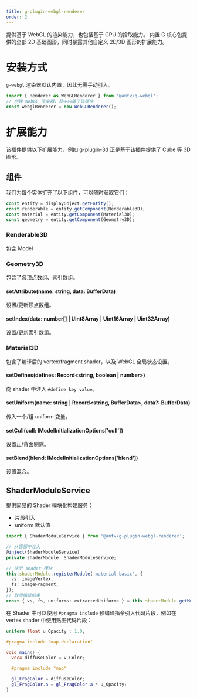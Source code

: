 ```yaml
---
title: g-plugin-webgl-renderer
order: 2
---
```


提供基于 WebGL 的渲染能力，也包括基于 GPU 的拾取能力。
内置 G 核心包提供的全部 2D 基础图形，同时暴露其他自定义 2D/3D 图形的扩展能力。

# 安装方式

`g-webgl` 渲染器默认内置，因此无需手动引入。

```js
import { Renderer as WebGLRenderer } from '@antv/g-webgl';
// 创建 WebGL 渲染器，其中内置了该插件
const webglRenderer = new WebGLRenderer();
```

# 扩展能力

该插件提供以下扩展能力，例如 [g-plugin-3d](/zh/docs/plugins/3d) 正是基于该插件提供了 Cube 等 3D 图形。

## 组件

我们为每个实体扩充了以下组件，可以随时获取它们：
```js
const entity = displayObject.getEntity();
const renderable = entity.getComponent(Renderable3D);
const material = entity.getComponent(Material3D);
const geometry = entity.getComponent(Geometry3D);
```

### Renderable3D

包含 Model

### Geometry3D

包含了各顶点数组、索引数组。

#### setAttribute(name: string, data: BufferData)

设置/更新顶点数组。

#### setIndex(data: number[] | Uint8Array | Uint16Array | Uint32Array)

设置/更新索引数组。

### Material3D

包含了编译后的 vertex/fragment shader，以及 WebGL 全局状态设置。

#### setDefines(defines: Record<string, boolean | number>)
向 shader 中注入 `#define key value`。

#### setUniform(name: string | Record<string, BufferData>, data?: BufferData)
传入一个/组 uniform 变量。

#### setCull(cull: IModelInitializationOptions['cull'])
设置正/背面剔除。

#### setBlend(blend: IModelInitializationOptions['blend'])
设置混合。

## ShaderModuleService

提供简易的 Shader 模块化构建服务：
* 片段引入
* uniform 默认值

```ts
import { ShaderModuleService } from '@antv/g-plugin-webgl-renderer';

// 从容器中注入
@inject(ShaderModuleService)
private shaderModule: ShaderModuleService;

// 注册 shader 模块
this.shaderModule.registerModule('material-basic', {
  vs: imageVertex,
  fs: imageFragment,
});
// 取得编译结果
const { vs, fs, uniforms: extractedUniforms } = this.shaderModule.getModule('material-basic');
```

在 Shader 中可以使用 `#pragma include` 预编译指令引入代码片段，例如在 vertex shader 中使用贴图代码片段：
```glsl
uniform float u_Opacity : 1.0;

#pragma include "map.declaration"

void main() {
  vec4 diffuseColor = v_Color;

  #pragma include "map"

  gl_FragColor = diffuseColor;
  gl_FragColor.a = gl_FragColor.a * u_Opacity;
}
```
